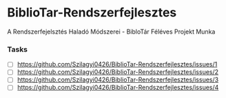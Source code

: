 # BiblioTar-Rendszerfejlesztes
A Rendszerfejelsztés Haladó Módszerei - BibloTár Féléves Projekt Munka


### Tasks

- [ ] https://github.com/Szilagyi0426/BiblioTar-Rendszerfejlesztes/issues/1
- [ ] https://github.com/Szilagyi0426/BiblioTar-Rendszerfejlesztes/issues/2
- [ ] https://github.com/Szilagyi0426/BiblioTar-Rendszerfejlesztes/issues/3
- [ ] https://github.com/Szilagyi0426/BiblioTar-Rendszerfejlesztes/issues/4
